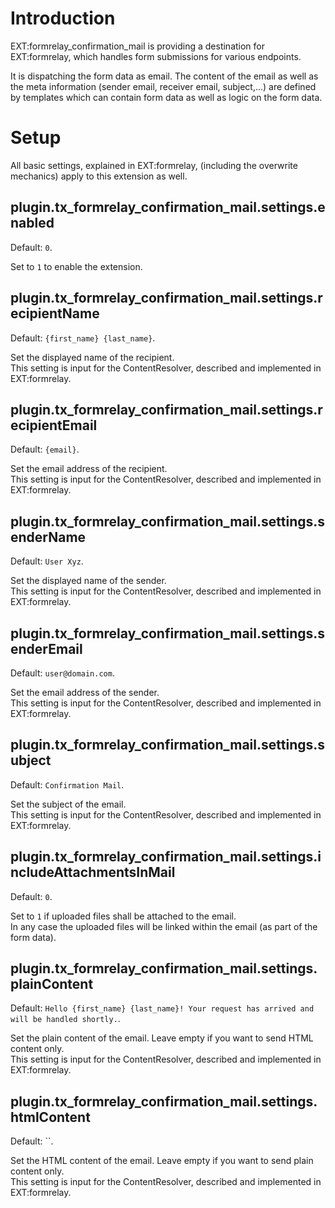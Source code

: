 # Introduction

EXT:formrelay_confirmation_mail is providing a destination for EXT:formrelay, which handles form submissions for various endpoints.

It is dispatching the form data as email. The content of the email as well as the meta information (sender email, receiver email, subject,...) are defined by templates which can contain form data as well as logic on the form data.

# Setup

All basic settings, explained in EXT:formrelay, (including the overwrite mechanics) apply to this extension as well.  

## plugin.tx_formrelay_confirmation_mail.settings.enabled

Default: `0`.

Set to `1` to enable the extension.

## plugin.tx_formrelay_confirmation_mail.settings.recipientName

Default: `{first_name} {last_name}`.

Set the displayed name of the recipient.  
This setting is input for the ContentResolver, described and implemented in EXT:formrelay.

## plugin.tx_formrelay_confirmation_mail.settings.recipientEmail

Default: `{email}`.

Set the email address of the recipient.  
This setting is input for the ContentResolver, described and implemented in EXT:formrelay.

## plugin.tx_formrelay_confirmation_mail.settings.senderName

Default: `User Xyz`.

Set the displayed name of the sender.  
This setting is input for the ContentResolver, described and implemented in EXT:formrelay.

## plugin.tx_formrelay_confirmation_mail.settings.senderEmail

Default: `user@domain.com`.

Set the email address of the sender.  
This setting is input for the ContentResolver, described and implemented in EXT:formrelay.

## plugin.tx_formrelay_confirmation_mail.settings.subject 

Default: `Confirmation Mail`.

Set the subject of the email.  
This setting is input for the ContentResolver, described and implemented in EXT:formrelay.

## plugin.tx_formrelay_confirmation_mail.settings.includeAttachmentsInMail

Default: `0`.

Set to `1` if uploaded files shall be attached to the email.  
In any case the uploaded files will be linked within the email (as part of the form data).

## plugin.tx_formrelay_confirmation_mail.settings.plainContent

Default: `Hello {first_name} {last_name}! Your request has arrived and will be handled shortly.`.

Set the plain content of the email. Leave empty if you want to send HTML content only.  
This setting is input for the ContentResolver, described and implemented in EXT:formrelay.

## plugin.tx_formrelay_confirmation_mail.settings.htmlContent

Default: ``.

Set the HTML content of the email. Leave empty if you want to send plain content only.  
This setting is input for the ContentResolver, described and implemented in EXT:formrelay.
